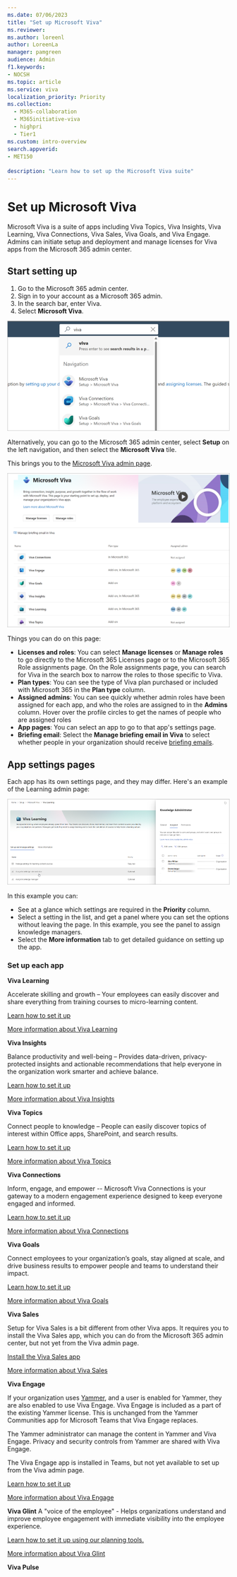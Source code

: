 ```yaml
---
ms.date: 07/06/2023
title: "Set up Microsoft Viva"
ms.reviewer: 
ms.author: loreenl
author: LoreenLa
manager: pamgreen
audience: Admin
f1.keywords:
- NOCSH
ms.topic: article
ms.service: viva
localization_priority: Priority
ms.collection:
  - M365-collaboration
  - M365initiative-viva
  - highpri
  - Tier1
ms.custom: intro-overview
search.appverid:
- MET150

description: "Learn how to set up the Microsoft Viva suite"
---
```

# Set up Microsoft Viva

Microsoft Viva is a suite of apps including Viva Topics, Viva Insights, Viva Learning, Viva Connections, Viva Sales, Viva Goals, and Viva Engage. Admins can initiate setup and deployment and manage licenses for Viva apps from the Microsoft 365 admin center.

## Start setting up

1. Go to the Microsoft 365 admin center.
2. Sign in to your account as a Microsoft 365 admin.
3. In the search bar, enter Viva.
4. Select **Microsoft Viva**.

![Search for Viva](media\vivasearchscreenshot.png)

Alternatively, you can go to the Microsoft 365 admin center, select **Setup** on the left navigation, and then select the **Microsoft Viva** tile.

This brings you to the [Microsoft Viva admin page](https://admin.microsoft.com/Adminportal/Home?source=applauncher#/featureexplorer/collections/VivaExperiences).

[![Screenshot of the Viva admin page.](media/viva-new-admin.png)](media/viva-new-admin.png#lightbox)

Things you can do on this page:

- **Licenses and roles**:  You can select **Manage licenses** or **Manage roles** to go directly to the Microsoft 365 Licenses page or to the Microsoft 365 Role assignments page. On the Role assignments page, you can search for Viva in the search box to narrow the roles to those specific to Viva.
- **Plan types**:  You can see the type of Viva plan purchased or included with Microsoft 365 in the **Plan type** column.
- **Assigned admins**:  You can see quickly whether admin roles have been assigned for each app, and who the roles are assigned to in the **Admins** column. Hover over the profile circles to get the names of people who are assigned roles
- **App pages**:  You can select an app to go to that app's settings page.
- **Briefing email**: Select the **Manage briefing email in Viva** to select whether people in your organization should receive [briefing emails](/viva/insights/personal/Briefing/be-overview?WT.mc_id=365AdminCSH_inproduct).

## App settings pages

Each app has its own settings page, and they may differ.  Here's an example of the Learning admin page:

![Viva learn page](media/learn-admin.png)

In this example you can:

- See at a glance which settings are required in the **Priority** column.
- Select a setting in the list, and get a panel where you can set the options without leaving the page. In this example, you see the panel to assign knowledge managers.
- Select the **More information** tab to get detailed guidance on setting up the app.

### Set up each app

**Viva Learning**

Accelerate skilling and growth – Your employees can easily discover and share everything from training courses to micro-learning content.

[Learn how to set it up](/microsoft-365/learning/set-up-teams-admin-center)

[More information about Viva Learning](/microsoft-365/learning)

**Viva Insights**

Balance productivity and well-being – Provides data-driven, privacy-protected insights and actionable recommendations that help everyone in the organization work smarter and achieve balance.

[Learn how to set it up](/viva/insights/advanced/setup-maint/setup-overview)

[More information about Viva Insights](/viva/insights/introduction)

**Viva Topics**

Connect people to knowledge – People can easily discover topics of interest within Office apps, SharePoint, and search results.

[Learn how to set it up](/microsoft-365/knowledge/set-up-topic-experiences)

[More information about Viva Topics](/microsoft-365/knowledge/)

**Viva Connections**

Inform, engage, and empower -- Microsoft Viva Connections is your gateway to a modern engagement experience designed to keep everyone engaged and informed.

[Learn how to set it up](/sharepoint/guide-to-setting-up-viva-connections)

[More information about Viva Connections](/sharepoint/viva-connections-overview)

**Viva Goals**

Connect employees to your organization’s goals, stay aligned at scale, and drive business results to empower people and teams to understand their impact.

[Learn how to set it up](/viva/goals/log-in-create-and-join-organizations)

[More information about Viva Goals](/viva/goals/intro-to-ms-viva-goals)

**Viva Sales**

Setup for Viva Sales is a bit different from other Viva apps. It requires you to install the Viva Sales app, which you can do from the Microsoft 365 admin center, but not yet from the Viva admin page.

[Install the Viva Sales app](/viva/sales/install-viva-sales-individual-add-in-admin-center)

[More information about Viva Sales](/viva/sales/introduction)

**Viva Engage**

If your organization uses [Yammer](/yammer), and a user is enabled for Yammer, they are also enabled to use Viva Engage. Viva Engage is included as a part of the existing Yammer license. This is unchanged from the Yammer Communities app for Microsoft Teams that Viva Engage replaces.

The Yammer administrator can manage the content in Yammer and Viva Engage. Privacy and security controls from Yammer are shared with Viva Engage.

The Viva Engage app is installed in Teams, but not yet available to set up from the Viva admin page.

[Learn how to set it up](/viva/engage/setup)

[More information about Viva Engage](/viva/engage/overview)

**Viva Glint**
A "voice of the employee" - Helps organizations understand and improve employee engagement with immediate visibility into the employee experience.

[Learn how to set it up using our planning tools.](https://go.microsoft.com/fwlink/?linkid=2238616)

[More information about Viva Glint](https://go.microsoft.com/fwlink/?linkid=2238526)


**Viva Pulse**
